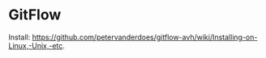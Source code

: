# GitFlow

Install: https://github.com/petervanderdoes/gitflow-avh/wiki/Installing-on-Linux,-Unix,-etc.
